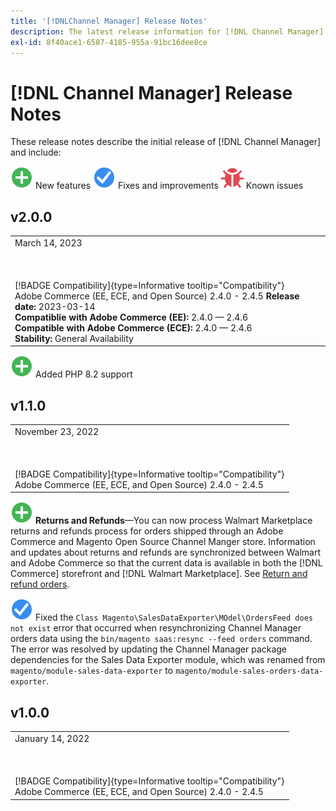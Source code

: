 ```yaml
---
title: '[!DNLChannel Manager] Release Notes'
description: The latest release information for [!DNL Channel Manager] from Adobe Commerce.
exl-id: 8f40ace1-6587-4185-955a-91bc16dee8ce
---
```

# [!DNL Channel Manager] Release Notes

These release notes describe the initial release of [!DNL Channel Manager] and include:

![New](../assets/new.svg) New features
![Fixed issue](../assets/fix.svg) Fixes and improvements
![Known issue](../assets/bug.svg) Known issues


## v2.0.0

<table>
<tr style="border: 0;">
  <td>
    <emphasis>March 14, 2023</emphasis><br></br><br></br>
      [!BADGE Compatibility]{type=Informative tooltip="Compatibility"}<br>Adobe Commerce (EE, ECE, and Open Source) 2.4.0 - 2.4.5
    <strong>Release date:</strong> 2023-03-14<br>
    <strong>Compatiblie with Adobe Commerce (EE):</strong> 2.4.0 — 2.4.6<br>
    <strong>Compatible with Adobe Commerce (ECE):</strong> 2.4.0 — 2.4.6<br>
    <strong>Stability:</strong> General Availability
  </td>
  </tr>
  </table>
  
  ![New](../assets/new.svg)<!--CHAN-5204--> Added PHP 8.2 support
  
  
## v1.1.0

<table>
<tr style="border: 0;">
  <td>
    <emphasis>November 23, 2022</emphasis><br></br><br></br>
    [!BADGE Compatibility]{type=Informative tooltip="Compatibility"}<br>Adobe Commerce (EE, ECE, and Open Source) 2.4.0 - 2.4.5
  </td>
  </tr>
</table>
  
![New](../assets/new.svg)<!--CHAN-5204--> **Returns and Refunds**—You can now process Walmart Marketplace returns and refunds process for orders shipped through an Adobe Commerce and Magento Open Source Channel Manger store. Information and updates about returns and refunds are synchronized between Walmart and Adobe Commerce so that the current data is available in both the [!DNL Commerce] storefront and [!DNL Walmart Marketplace]. See [Return and refund orders](return-refund-orders.md).

![Fixed](../assets/fix.svg)<!--CHAN-5661--> Fixed the `Class Magento\SalesDataExporter\MOdel\OrdersFeed does not exist` error that occurred when resynchronizing Channel Manager orders data using the `bin/magento saas:resync --feed orders` command. The error was resolved by updating the Channel Manager package dependencies for the Sales Data Exporter module, which was renamed from `magento/module-sales-data-exporter` to `magento/module-sales-orders-data-exporter`.

## v1.0.0

<table>
<tr style="border: 0;">
  <td>
    <emphasis>January 14, 2022</emphasis><br></br><br></br>
    [!BADGE Compatibility]{type=Informative tooltip="Compatibility"}<br>Adobe Commerce (EE, ECE, and Open Source) 2.4.0 - 2.4.5
  </td>
  </tr>
</table>

